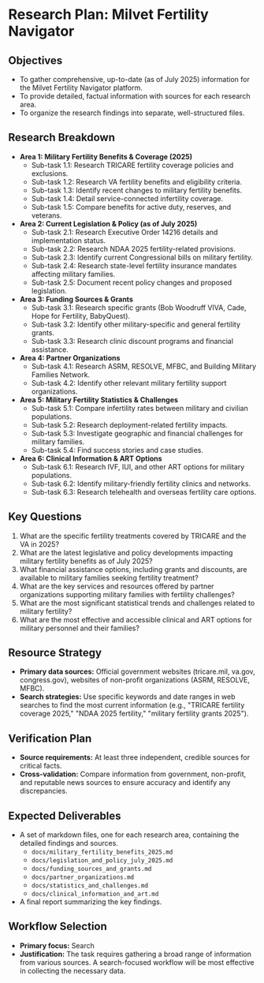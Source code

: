 # Research Plan: Milvet Fertility Navigator

## Objectives
- To gather comprehensive, up-to-date (as of July 2025) information for the Milvet Fertility Navigator platform.
- To provide detailed, factual information with sources for each research area.
- To organize the research findings into separate, well-structured files.

## Research Breakdown
- **Area 1: Military Fertility Benefits & Coverage (2025)**
  - Sub-task 1.1: Research TRICARE fertility coverage policies and exclusions.
  - Sub-task 1.2: Research VA fertility benefits and eligibility criteria.
  - Sub-task 1.3: Identify recent changes to military fertility benefits.
  - Sub-task 1.4: Detail service-connected infertility coverage.
  - Sub-task 1.5: Compare benefits for active duty, reserves, and veterans.
- **Area 2: Current Legislation & Policy (as of July 2025)**
  - Sub-task 2.1: Research Executive Order 14216 details and implementation status.
  - Sub-task 2.2: Research NDAA 2025 fertility-related provisions.
  - Sub-task 2.3: Identify current Congressional bills on military fertility.
  - Sub-task 2.4: Research state-level fertility insurance mandates affecting military families.
  - Sub-task 2.5: Document recent policy changes and proposed legislation.
- **Area 3: Funding Sources & Grants**
  - Sub-task 3.1: Research specific grants (Bob Woodruff VIVA, Cade, Hope for Fertility, BabyQuest).
  - Sub-task 3.2: Identify other military-specific and general fertility grants.
  - Sub-task 3.3: Research clinic discount programs and financial assistance.
- **Area 4: Partner Organizations**
  - Sub-task 4.1: Research ASRM, RESOLVE, MFBC, and Building Military Families Network.
  - Sub-task 4.2: Identify other relevant military fertility support organizations.
- **Area 5: Military Fertility Statistics & Challenges**
  - Sub-task 5.1: Compare infertility rates between military and civilian populations.
  - Sub-task 5.2: Research deployment-related fertility impacts.
  - Sub-task 5.3: Investigate geographic and financial challenges for military families.
  - Sub-task 5.4: Find success stories and case studies.
- **Area 6: Clinical Information & ART Options**
  - Sub-task 6.1: Research IVF, IUI, and other ART options for military populations.
  - Sub-task 6.2: Identify military-friendly fertility clinics and networks.
  - Sub-task 6.3: Research telehealth and overseas fertility care options.

## Key Questions
1. What are the specific fertility treatments covered by TRICARE and the VA in 2025?
2. What are the latest legislative and policy developments impacting military fertility benefits as of July 2025?
3. What financial assistance options, including grants and discounts, are available to military families seeking fertility treatment?
4. What are the key services and resources offered by partner organizations supporting military families with fertility challenges?
5. What are the most significant statistical trends and challenges related to military fertility?
6. What are the most effective and accessible clinical and ART options for military personnel and their families?

## Resource Strategy
- **Primary data sources:** Official government websites (tricare.mil, va.gov, congress.gov), websites of non-profit organizations (ASRM, RESOLVE, MFBC).
- **Search strategies:** Use specific keywords and date ranges in web searches to find the most current information (e.g., "TRICARE fertility coverage 2025," "NDAA 2025 fertility," "military fertility grants 2025").

## Verification Plan
- **Source requirements:** At least three independent, credible sources for critical facts.
- **Cross-validation:** Compare information from government, non-profit, and reputable news sources to ensure accuracy and identify any discrepancies.

## Expected Deliverables
- A set of markdown files, one for each research area, containing the detailed findings and sources.
  - `docs/military_fertility_benefits_2025.md`
  - `docs/legislation_and_policy_july_2025.md`
  - `docs/funding_sources_and_grants.md`
  - `docs/partner_organizations.md`
  - `docs/statistics_and_challenges.md`
  - `docs/clinical_information_and_art.md`
- A final report summarizing the key findings.

## Workflow Selection
- **Primary focus:** Search
- **Justification:** The task requires gathering a broad range of information from various sources. A search-focused workflow will be most effective in collecting the necessary data.
